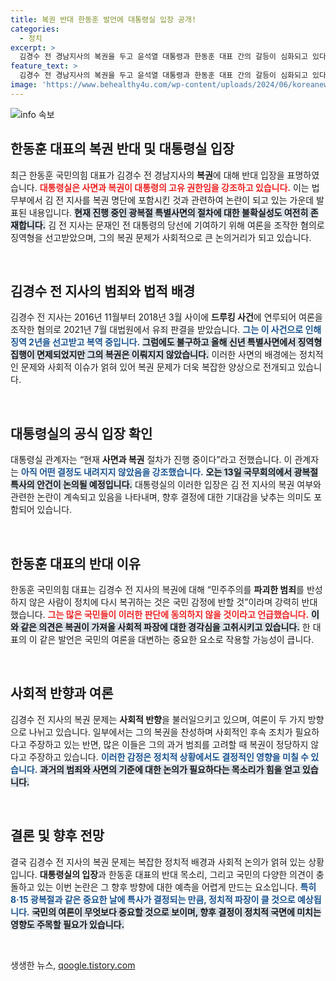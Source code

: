 ```yaml
---
title: 복권 반대 한동훈 발언에 대통령실 입장 공개!
categories:
  - 정치
excerpt: >
  김경수 전 경남지사의 복권을 두고 윤석열 대통령과 한동훈 대표 간의 갈등이 심화되고 있다. 대통령실은 사면은 대통령의 고유 권한이라며 아직 결정된 바 없음을 강조했지만, 한 대표는 복권에 반대 입장을 명확히 했다. 이 복잡한 사안의 전말을 확인해 보자! 클릭하세요!
feature_text: >
  김경수 전 경남지사의 복권을 두고 윤석열 대통령과 한동훈 대표 간의 갈등이 심화되고 있다. 대통령실은 사면은 대통령의 고유 권한이라며 아직 결정된 바 없음을 강조했지만, 한 대표는 복권에 반대 입장을 명확히 했다. 이 복잡한 사안의 전말을 확인해 보자! 클릭하세요!
image: 'https://www.behealthy4u.com/wp-content/uploads/2024/06/koreanews.jpg'
---
```


<p><img src="https://www.behealthy4u.com/wp-content/uploads/2024/06/koreanews.jpg" alt="info 속보" /></p>

<h2 data-ke-size="size26">한동훈 대표의 복권 반대 및 대통령실 입장</h2>

<p data-ke-size="size16">최근 한동훈 국민의힘 대표가 김경수 전 경남지사의 <b>복권</b>에 대해 반대 입장을 표명하였습니다. <b><span style="color: #ee2323;">대통령실은 사면과 복권이 대통령의 고유 권한임을 강조하고 있습니다.</span></b> 이는 법무부에서 김 전 지사를 복권 명단에 포함시킨 것과 관련하여 논란이 되고 있는 가운데 발표된 내용입니다. <b><span style="background-color: #21538527;">현재 진행 중인 광복절 특별사면의 절차에 대한 불확실성도 여전히 존재합니다.</span></b> 김 전 지사는 문재인 전 대통령의 당선에 기여하기 위해 여론을 조작한 혐의로 징역형을 선고받았으며, 그의 복권 문제가 사회적으로 큰 논의거리가 되고 있습니다.</p>

<p data-ke-size="size16">&nbsp;</p>

<h2 data-ke-size="size26">김경수 전 지사의 범죄와 법적 배경</h2>

<p data-ke-size="size16">김경수 전 지사는 2016년 11월부터 2018년 3월 사이에 <b>드루킹 사건</b>에 연루되어 여론을 조작한 혐의로 2021년 7월 대법원에서 유죄 판결을 받았습니다. <b><span style="color: #1a5490;">그는 이 사건으로 인해 징역 2년을 선고받고 복역 중입니다.</span></b> <b><span style="background-color: #21538527;">그럼에도 불구하고 올해 신년 특별사면에서 징역형 집행이 면제되었지만 그의 복권은 이뤄지지 않았습니다.</span></b> 이러한 사면의 배경에는 정치적인 문제와 사회적 이슈가 얽혀 있어 복권 문제가 더욱 복잡한 양상으로 전개되고 있습니다.</p>

<p data-ke-size="size16">&nbsp;</p>

<h2 data-ke-size="size26">대통령실의 공식 입장 확인</h2>

<p data-ke-size="size16">대통령실 관계자는 “현재 <b>사면과 복권</b> 절차가 진행 중이다”라고 전했습니다. 이 관계자는 <b><span style="color: #1a5490;">아직 어떤 결정도 내려지지 않았음을 강조했습니다.</span></b> <b><span style="background-color: #21538527;">오는 13일 국무회의에서 광복절 특사의 안건이 논의될 예정입니다.</span></b> 대통령실의 이러한 입장은 김 전 지사의 복권 여부와 관련한 논란이 계속되고 있음을 나타내며, 향후 결정에 대한 기대감을 낮추는 의미도 포함되어 있습니다.</p>

<p data-ke-size="size16">&nbsp;</p>

<h2 data-ke-size="size26">한동훈 대표의 반대 이유</h2>

<p data-ke-size="size16">한동훈 국민의힘 대표는 김경수 전 지사의 복권에 대해 “민주주의를 <b>파괴한 범죄</b>를 반성하지 않은 사람이 정치에 다시 복귀하는 것은 국민 감정에 반할 것”이라며 강력히 반대했습니다. <b><span style="color: #ee2323;">그는 많은 국민들이 이러한 판단에 동의하지 않을 것이라고 언급했습니다.</span></b> <b><span style="background-color: #21538527;">이와 같은 의견은 복권이 가져올 사회적 파장에 대한 경각심을 고취시키고 있습니다.</span></b> 한 대표의 이 같은 발언은 국민의 여론을 대변하는 중요한 요소로 작용할 가능성이 큽니다.</p>

<p data-ke-size="size16">&nbsp;</p>

<h2 data-ke-size="size26">사회적 반향과 여론</h2>

<p data-ke-size="size16">김경수 전 지사의 복권 문제는 <b>사회적 반향</b>을 불러일으키고 있으며, 여론이 두 가지 방향으로 나뉘고 있습니다. 일부에서는 그의 복권을 찬성하며 사회적인 후속 조치가 필요하다고 주장하고 있는 반면, 많은 이들은 그의 과거 범죄를 고려할 때 복권이 정당하지 않다고 주장하고 있습니다. <b><span style="color: #1a5490;">이러한 감정은 정치적 상황에서도 결정적인 영향을 미칠 수 있습니다.</span></b> <b><span style="background-color: #21538527;">과거의 범죄와 사면의 기준에 대한 논의가 필요하다는 목소리가 힘을 얻고 있습니다.</span></b></p>

<p data-ke-size="size16">&nbsp;</p>

<h2 data-ke-size="size26">결론 및 향후 전망</h2>

<p data-ke-size="size16">결국 김경수 전 지사의 복권 문제는 복잡한 정치적 배경과 사회적 논의가 얽혀 있는 상황입니다. <b>대통령실의 입장</b>과 한동훈 대표의 반대 목소리, 그리고 국민의 다양한 의견이 충돌하고 있는 이번 논란은 그 향후 방향에 대한 예측을 어렵게 만드는 요소입니다. <b><span style="color: #1a5490;">특히 8·15 광복절과 같은 중요한 날에 특사가 결정되는 만큼, 정치적 파장이 클 것으로 예상됩니다.</span></b> <b><span style="background-color: #21538527;">국민의 여론이 무엇보다 중요할 것으로 보이며, 향후 결정이 정치적 국면에 미치는 영향도 주목할 필요가 있습니다.</span></b></p>

<p data-ke-size="size16">&nbsp;</p>
생생한 뉴스, <a href="https://qoogle.tistory.com" rel="dofollow">qoogle.tistory.com</a>


